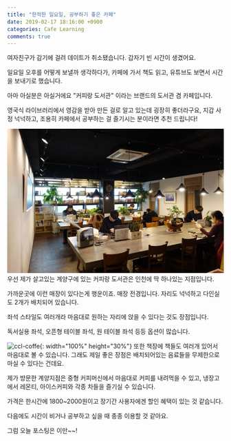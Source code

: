 ```yaml
---
title: "한적한 일요일, 공부하기 좋은 카페"
date: 2019-02-17 18:16:00 +0900
categories: Cafe Learning
comments: true
---
```



여자친구가 감기에 걸려 데이트가 취소됐습니다. 갑자기 빈 시간이 생겼어요.

일요일 오후를 어떻게 보낼까 생각하다가, 카페에 가서 책도 읽고, 유튜브도 보면서 시간을 보내기로 했습니다.

아마 아실분은 아실거에요 "커피랑 도서관" 이라는 브랜드의 도서관 겸 카페입니다.

영국식 라이브러리에서 영감을 받아 만든 걸로 알고 있는데 굉장히 좋더라구요, 지갑 사정 넉넉하고, 조용히 카페에서 공부하는 걸 즐기시는 분이라면 추천 드립니다!



![ccl-inside](https://github.com/DeveloperKHJ/DeveloperKHJ.github.io/blob/master/_images/ccl-inside.jpg?raw=true)
우선 제가 살고있는 계양구에 있는 커피랑 도서관은 인천에 딱 하나있는 지점입니다.

가까운곳에 이런 매장이 있다는게 행운이죠. 매장 전경입니다. 자리도 넉넉하고 다인실도 2개가 배치되어 있습니다.

좌석 스타일도 여러개라 마음대로 원하는 자리에 앉을 수 있다는 것도 장점입니다.

독서실용 좌석, 오픈형 테이블 좌석, 원 테이블 좌석 등등 옵션이 많습니다.

![ccl-coffe](https://github.com/DeveloperKHJ/DeveloperKHJ.github.io/blob/master/_images/ccl-cup-of-coffe.jpg?raw=true){: width="100%" height="30%"}
또한 책장에 책들도 여러개 있어서 마음대로 볼 수 있습니다. 그래도 제일 좋은 장점은 배치되어있는 음료들을 무제한으로 마실 수 있다는 건데요.

제가 방문한 계양지점은 중형 커피머신에서 마음대로 커피를 내려먹을 수 있고, 냉장고에서 레몬티, 아이스커피와 각종 차들을 즐기실 수 있습니다.

가격은 한시간에 1800~2000원이고 장기간 사용자에겐 할인 혜택이 있는 것 같습니다.

다음에도 시간이 비거나 공부하고 싶을 때 종종 이용할 것 같아요.

그럼 오늘 포스팅은 이만~~!
